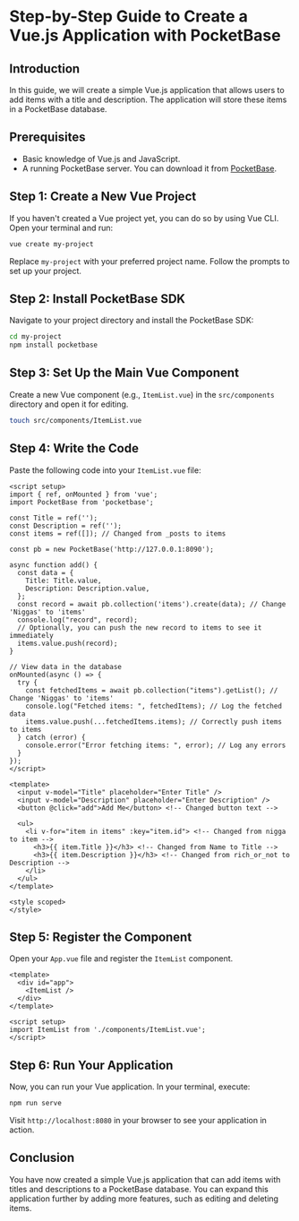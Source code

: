 # Step-by-Step Guide to Create a Vue.js Application with PocketBase

## Introduction
In this guide, we will create a simple Vue.js application that allows users to add items with a title and description. The application will store these items in a PocketBase database.

## Prerequisites
- Basic knowledge of Vue.js and JavaScript.
- A running PocketBase server. You can download it from [PocketBase](https://pocketbase.io/).

## Step 1: Create a New Vue Project
If you haven't created a Vue project yet, you can do so by using Vue CLI. Open your terminal and run:

```bash
vue create my-project
```

Replace `my-project` with your preferred project name. Follow the prompts to set up your project.

## Step 2: Install PocketBase SDK
Navigate to your project directory and install the PocketBase SDK:

```bash
cd my-project
npm install pocketbase
```

## Step 3: Set Up the Main Vue Component
Create a new Vue component (e.g., `ItemList.vue`) in the `src/components` directory and open it for editing.

```bash
touch src/components/ItemList.vue
```

## Step 4: Write the Code
Paste the following code into your `ItemList.vue` file:

```vue
<script setup>
import { ref, onMounted } from 'vue';
import PocketBase from 'pocketbase';

const Title = ref('');
const Description = ref('');
const items = ref([]); // Changed from _posts to items

const pb = new PocketBase('http://127.0.0.1:8090');

async function add() {
  const data = {
    Title: Title.value,
    Description: Description.value,
  };
  const record = await pb.collection('items').create(data); // Change 'Niggas' to 'items'
  console.log("record", record);
  // Optionally, you can push the new record to items to see it immediately
  items.value.push(record);
}

// View data in the database
onMounted(async () => {
  try {
    const fetchedItems = await pb.collection("items").getList(); // Change 'Niggas' to 'items'
    console.log("Fetched items: ", fetchedItems); // Log the fetched data
    items.value.push(...fetchedItems.items); // Correctly push items to items
  } catch (error) {
    console.error("Error fetching items: ", error); // Log any errors
  }
});
</script>

<template>
  <input v-model="Title" placeholder="Enter Title" />
  <input v-model="Description" placeholder="Enter Description" />
  <button @click="add">Add Me</button> <!-- Changed button text -->

  <ul>
    <li v-for="item in items" :key="item.id"> <!-- Changed from nigga to item -->
      <h3>{{ item.Title }}</h3> <!-- Changed from Name to Title -->
      <h3>{{ item.Description }}</h3> <!-- Changed from rich_or_not to Description -->
    </li>
  </ul>
</template>

<style scoped>
</style>
```

## Step 5: Register the Component
Open your `App.vue` file and register the `ItemList` component.

```vue
<template>
  <div id="app">
    <ItemList />
  </div>
</template>

<script setup>
import ItemList from './components/ItemList.vue';
</script>
```

## Step 6: Run Your Application
Now, you can run your Vue application. In your terminal, execute:

```bash
npm run serve
```

Visit `http://localhost:8080` in your browser to see your application in action.

## Conclusion
You have now created a simple Vue.js application that can add items with titles and descriptions to a PocketBase database. You can expand this application further by adding more features, such as editing and deleting items.
